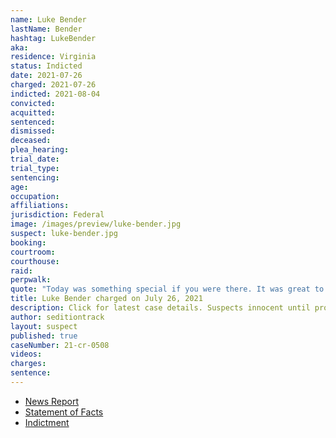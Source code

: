 ```yaml
---
name: Luke Bender
lastName: Bender
hashtag: LukeBender
aka:
residence: Virginia
status: Indicted
date: 2021-07-26
charged: 2021-07-26
indicted: 2021-08-04
convicted:
acquitted:
sentenced:
dismissed:
deceased:
plea_hearing:
trial_date:
trial_type:
sentencing:
age:
occupation:
affiliations:
jurisdiction: Federal
image: /images/preview/luke-bender.jpg
suspect: luke-bender.jpg
booking:
courtroom:
courthouse:
raid:
perpwalk:
quote: "Today was something special if you were there. It was great to be apart of it."
title: Luke Bender charged on July 26, 2021
description: Click for latest case details. Suspects innocent until proven guilty.
author: seditiontrack
layout: suspect
published: true
caseNumber: 21-cr-0508
videos:
charges:
sentence:
---
```

- [News Report](https://www.wusa9.com/article/news/national/capitol-riots/high-school-classmate-turns-in-fairfax-county-man-accused-of-entering-senate-chamber-luke-wessley-bender-donald-trump-capitol-riot-january-6/65-2bce2ab0-c7b0-49ae-9848-243ee40fd3e8)
- [Statement of Facts](https://www.justice.gov/usao-dc/case-multi-defendant/file/1456736/download)
- [Indictment](https://www.justice.gov/usao-dc/case-multi-defendant/file/1456741/download)

